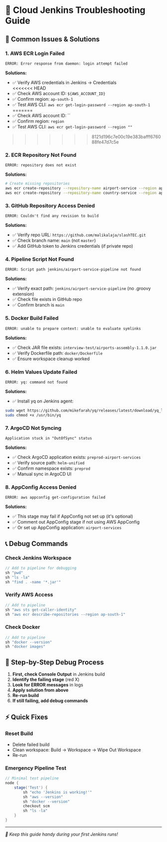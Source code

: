 # 🔧 Cloud Jenkins Troubleshooting Guide

## 🚨 Common Issues & Solutions

### 1. AWS ECR Login Failed
```
ERROR: Error response from daemon: login attempt failed
```
**Solutions:**
- ✅ Verify AWS credentials in Jenkins → Credentials  
<<<<<<< HEAD
- ✅ Check AWS account ID: `${AWS_ACCOUNT_ID}`
- ✅ Confirm region: `ap-south-1`
- ✅ Test AWS CLI: `aws ecr get-login-password --region ap-south-1`
=======
- ✅ Check AWS account ID: ``
- ✅ Confirm region: `region`
- ✅ Test AWS CLI: `aws ecr get-login-password --region ""`
>>>>>>> 8121d196c7e00c19e383bafff676088fe47d7c5e

### 2. ECR Repository Not Found
```
ERROR: repository does not exist
```
**Solutions:**
```bash
# Create missing repositories
aws ecr create-repository --repository-name airport-service --region ap-south-1
aws ecr create-repository --repository-name country-service --region ap-south-1
```

### 3. GitHub Repository Access Denied
```
ERROR: Couldn't find any revision to build
```
**Solutions:**
- ✅ Verify repo URL: `https://github.com/malikalaja/slashTEC.git`
- ✅ Check branch name: `main` (not `master`)
- ✅ Add GitHub token to Jenkins credentials (if private repo)

### 4. Pipeline Script Not Found
```
ERROR: Script path jenkins/airport-service-pipeline not found
```  
**Solutions:**
- ✅ Verify exact path: `jenkins/airport-service-pipeline` (no .groovy extension)
- ✅ Check file exists in GitHub repo
- ✅ Confirm branch is `main`

### 5. Docker Build Failed
```
ERROR: unable to prepare context: unable to evaluate symlinks
```
**Solutions:**
- ✅ Check JAR file exists: `interview-test/airports-assembly-1.1.0.jar`
- ✅ Verify Dockerfile path: `docker/Dockerfile`
- ✅ Ensure workspace cleanup worked

### 6. Helm Values Update Failed
```
ERROR: yq: command not found
```
**Solutions:**
- ✅ Install yq on Jenkins agent:
```bash
sudo wget https://github.com/mikefarah/yq/releases/latest/download/yq_linux_amd64 -O /usr/bin/yq
sudo chmod +x /usr/bin/yq
```

### 7. ArgoCD Not Syncing
```
Application stuck in "OutOfSync" status
```
**Solutions:**
- ✅ Check ArgoCD application exists: `preprod-airport-services`
- ✅ Verify source path: `helm-unified`
- ✅ Confirm namespace exists: `preprod`
- ✅ Manual sync in ArgoCD UI

### 8. AppConfig Access Denied
```
ERROR: aws appconfig get-configuration failed
```
**Solutions:**
- ✅ This stage may fail if AppConfig not set up (it's optional)
- ✅ Comment out AppConfig stage if not using AWS AppConfig
- ✅ Or set up AppConfig application: `airport-services`

## 📞 Debug Commands

### Check Jenkins Workspace
```groovy
// Add to pipeline for debugging
sh "pwd"
sh "ls -la"
sh "find . -name '*.jar'"
```

### Verify AWS Access
```groovy
// Add to pipeline
sh "aws sts get-caller-identity"
sh "aws ecr describe-repositories --region ap-south-1"
```

### Check Docker
```groovy  
// Add to pipeline
sh "docker --version"
sh "docker images"
```

## 🎯 Step-by-Step Debug Process

1. **First, check Console Output** in Jenkins build
2. **Identify the failing stage** (red X)
3. **Look for ERROR messages** in logs
4. **Apply solution from above**
5. **Re-run build**
6. **If still failing, add debug commands**

## ⚡ Quick Fixes

### Reset Build
- Delete failed build
- Clean workspace: Build → Workspace → Wipe Out Workspace
- Re-run

### Emergency Pipeline Test
```groovy
// Minimal test pipeline
node {
    stage('Test') {
        sh "echo 'Jenkins is working!'"
        sh "aws --version"
        sh "docker --version"
        checkout scm
        sh "ls -la"
    }
}
```

---
*🔧 Keep this guide handy during your first Jenkins runs!*
